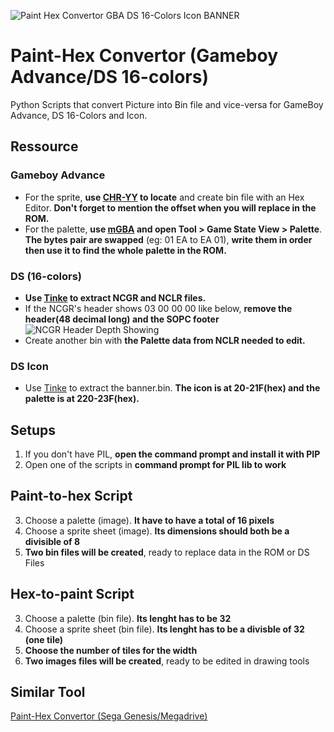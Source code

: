 ![Paint Hex Convertor GBA DS 16-Colors Icon BANNER](https://github.com/zigaudrey/hex-paint-convertor-GBA-DS/assets/129554573/5503bde3-7e5e-42f1-b81e-ede94acd75c0)
# Paint-Hex Convertor (Gameboy Advance/DS 16-colors)
Python Scripts that convert Picture into Bin file and vice-versa for GameBoy Advance, DS 16-Colors and Icon.

## Ressource
### Gameboy Advance
* For the sprite, **use [CHR-YY](https://www.romhacking.net/utilities/119/) to locate** and create bin file with an Hex Editor. **Don't forget to mention the offset when you will replace in the ROM.**
* For the palette, **use [mGBA](https://mgba.io/) and open Tool > Game State View > Palette**. **The bytes pair are swapped** (eg: 01 EA to EA 01), **write them in order then use it to find the whole palette in the ROM.**
### DS (16-colors)
* **Use [Tinke](https://www.romhacking.net/utilities/817/) to extract NCGR and NCLR files.**
* If the NCGR's header shows 03 00 00 00 like below, **remove the header(48 decimal long) and the SOPC footer**
![NCGR Header Depth Showing](https://github.com/zigaudrey/hex-paint-convertor-GBA-DS/assets/129554573/b12182d3-27ad-4fb5-8208-9957dcc6e3f8)
* Create another bin with **the Palette data from NCLR needed to edit.**
### DS Icon
* Use [Tinke](https://www.romhacking.net/utilities/817/) to extract the banner.bin. **The icon is at 20-21F(hex) and the palette is at 220-23F(hex).**

## Setups
1. If you don't have PIL, **open the command prompt and install it with PIP**
2. Open one of the scripts in **command prompt for PIL lib to work**

## Paint-to-hex Script
3. Choose a palette (image). **It have to have a total of 16 pixels**
3. Choose a sprite sheet (image). **Its dimensions should both be a divisible of 8**
3. **Two bin files will be created**, ready to replace data in the ROM or DS Files

## Hex-to-paint Script
3. Choose a palette (bin file). **Its lenght has to be 32**
3. Choose a sprite sheet (bin file). **Its lenght has to be a divisble of 32 (one tile)**
3. **Choose the number of tiles for the width**
3. **Two images files will be created**, ready to be edited in drawing tools

## Similar Tool
[Paint-Hex Convertor (Sega Genesis/Megadrive)](https://github.com/zigaudrey/paint-hex-convertor-MSX)
